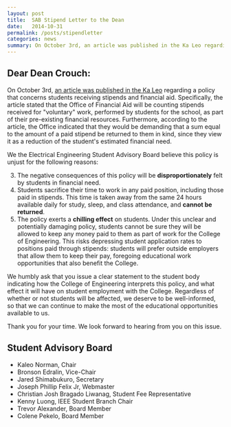 ```yaml
---
layout: post
title:  SAB Stipend Letter to the Dean
date:   2014-10-31
permalink: /posts/stipendletter
categories: news
summary: On October 3rd, an article was published in the Ka Leo regarding a policy that concerns students receiving stipends and financial aid. This issue pertains to receiving aid over students award limits, and thus having to pay the school back any difference in the provided aid and the limit on said aid.
---
```

## Dear Dean Crouch:


On October 3rd, [an article was published in the Ka Leo](http://www.kaleo.org/news/students-lose-stipends-to-financial-aid/article_d2127484-49bb-11e4-806c-001a4bcf6878.html?mode=print) regarding a policy that concerns students receiving stipends and financial aid.
Specifically, the article stated that the Office of Financial Aid will be counting stipends received for "voluntary" work, performed by students for the school, as part of their pre-existing financial resources. Furthermore, according to the article, the Office indicated that they would be demanding that a sum equal to the amount of a paid stipend be returned to them in kind, since they view it as a reduction of the student's estimated financial need.

We the Electrical Engineering Student Advisory Board believe this policy is unjust for the following reasons:

3. The negative consequences of this policy will be **disproportionately** felt by students in financial need.
1. Students sacrifice their time to work in any paid position, including those paid in stipends. This time is taken away from the same 24 hours available daily for study, sleep, and class attendance, and **cannot be returned**.
2. The policy exerts a **chilling effect** on students. Under this unclear and potentially damaging policy, students cannot be sure they will be allowed to keep any money paid to them as part of work for the College of Engineering. This risks depressing student application rates to positions paid through stipends: students will prefer outside employers that allow them to keep their pay, foregoing educational work opportunities that also benefit the College. 

We humbly ask that you issue a clear statement to the student body indicating how the College of Engineering interprets this policy, and what effect it will have on student employment with the College. Regardless of whether or not students will be affected, we deserve to be well-informed, so that we can continue to make the most of the educational opportunities available to us.

Thank you for your time. We look forward to hearing from you on this issue.


## Student Advisory Board

- Kaleo Norman, Chair
- Bronson Edralin, Vice-Chair
- Jared Shimabukuro, Secretary
- Joseph Phillip Felix Jr, Webmaster
- Christian Josh Bragado Liwanag, Student Fee Representative
- Kenny Luong, IEEE Student Branch Chair 
- Trevor Alexander, Board Member
- Colene Pekelo, Board Member
